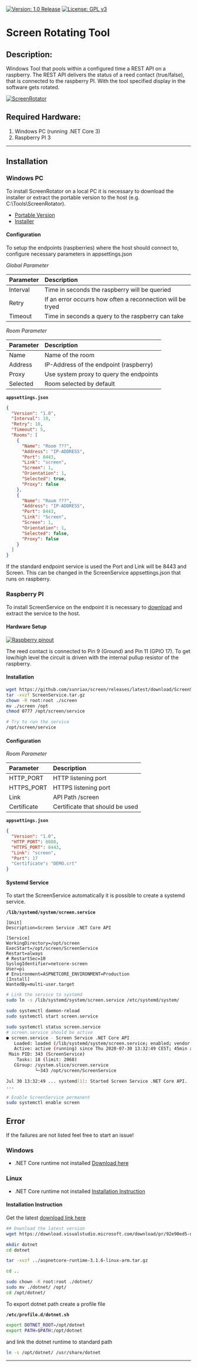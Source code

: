 [![Version: 1.0 Release](https://img.shields.io/badge/Version-1.0%20Release-green.svg)](https://github.com/sunriax) [![License: GPL v3](https://img.shields.io/badge/License-GPL%20v3-blue.svg)](https://www.gnu.org/licenses/gpl-3.0)

# Screen Rotating Tool

## Description:

Windows Tool that pools within a configured time a REST API on a raspberry. The REST API delivers the status of a reed contact (true/false), that is connected to the raspberry PI. With the tool specified display in the software gets rotated.

[![ScreenRotator](https://raw.githubusercontent.com/sunriax/screen/develop/screenrotator.png)](https://github.com/sunriax/screen/tree/master/ScreenRotator)

## Required Hardware:

1. Windows PC (running .NET Core 3)
1. Raspberry PI 3

---

## Installation

### Windows PC

To install ScreenRotator on a local PC it is necessary to download the installer or extract the portable version to the host (e.g. C:\Tools\ScreenRotator).

* [Portable Version](https://github.com/sunriax/screen/releases/latest/download/ScreenRotator.zip)
* [Installer](https://github.com/sunriax/screen/releases/latest/download/ScreenRotator.msi)

#### Configuration

To setup the endpoints (raspberries) where the host should connect to, configure necessary parameters in appsettings.json

*Global Parameter*

| Parameter | Description                                                |
|:----------|:-----------------------------------------------------------|
| Interval  | Time in seconds the raspberry will be queried              |
| Retry     | If an error occurrs how often a reconnection will be tryed |
| Timeout   | Time in seconds a query to the raspberry can take          |

*Room Parameter*

| Parameter | Description                             |
|:----------|:----------------------------------------|
| Name      | Name of the room                        |
| Address   | IP-Address of the endpoint (raspberry)  |
| Proxy     | Use system proxy to query the endpoints |
| Selected  | Room selected by default                |

**`appsettings.json`**

``` json
{
  "Version": "1.0",
  "Interval": 10,
  "Retry": 10,
  "Timeout": 5,
  "Rooms": [
    {
      "Name": "Room ???",
      "Address": "IP-ADDRESS",
      "Port": 8443,
      "Link": "screen",
      "Screen": 1,
      "Orientation": 1,
      "Selected": true,
      "Proxy": false
    },
    {
      "Name": "Raum ???",
      "Address": "IP-ADDRESS",
      "Port": 8443,
      "Link": "Screen",
      "Screen": 1,
      "Orientation": 1,
      "Selected": false,
      "Proxy": false
    }
  ]
}
```

If the standard endpoint service is used the Port and Link will be 8443 and Screen. This can be changed in the ScreenService appsettings.json that runs on raspberry.

### Raspberry PI

To install ScreenService on the endpoint it is necessary to [download](https://github.com/sunriax/screen/releases/latest/download/ScreenService.tar.gz) and extract the service to the host.

#### Hardware Setup

[![Raspberry pinout](https://www.raspberrypi.org/documentation/usage/gpio/images/GPIO-Pinout-Diagram-2.png)](https://www.raspberrypi.org/documentation/usage/gpio/)

The reed contact is connected to Pin 9 (Ground) and Pin 11 (GPIO 17). To get low/high level the circuit is driven with the internal pullup resistor of the raspberry.

#### Installation

``` bash
wget https://github.com/sunriax/screen/releases/latest/download/ScreenService.tar.gz
tar -xvzf ScreenService.tar.gz
chown -R root:root ./screen
mv ./screen /opt
chmod 0777 /opt/screen/service

# Try to run the service
/opt/screen/service
```

#### Configuration

*Room Parameter*

| Parameter   | Description                     |
|:------------|:--------------------------------|
| HTTP_PORT   | HTTP listening port             |
| HTTPS_PORT  | HTTPS listening port            |
| Link        | API Path /screen                |
| Certificate | Certificate that should be used |

**`appsettings.json`**

``` json
{
  "Version": "1.0",
  "HTTP_PORT": 8080,
  "HTTPS_PORT": 8443,
  "Link": "screen",
  "Port": 17
  "Certificate": "DEMO.crt"
}
```

#### Systemd Service

To start the ScreenService automatically it is possible to create a systemd service.

**`/lib/systemd/system/screen.service`**
```
[Unit]
Description=Screen Service .NET Core API

[Service]
WorkingDirectory=/opt/screen
ExecStart=/opt/screen/ScreenService
Restart=always
# RestartSec=10
SyslogIdentifier=netcore-screen
User=pi
# Environment=ASPNETCORE_ENVIRONMENT=Production
[Install]
WantedBy=multi-user.target
```

``` bash
# Link the service to systemd
sudo ln -s /lib/systemd/system/screen.service /etc/systemd/system/

sudo systemctl daemon-reload
sudo systemctl start screen.service

sudo systemctl status screen.service
# screen.service should be active
● screen.service - Screen Service .NET Core API
   Loaded: loaded (/lib/systemd/system/screen.service; enabled; vendor preset: enabled)
   Active: active (running) since Thu 2020-07-30 13:32:49 CEST; 45min ago
 Main PID: 343 (ScreenService)
    Tasks: 18 (limit: 2068)
   CGroup: /system.slice/screen.service
           └─343 /opt/screen/ScreenService

Jul 30 13:32:49 ... systemd[1]: Started Screen Service .NET Core API.
...

# Enable ScreenService permanent
sudo systemctl enable screen
```

## Error

If the failures are not listed feel free to start an issue!

### Windows

* .NET Core runtime not installed [Download here](https://dotnet.microsoft.com/download)

### Linux

* .NET Core runtime not installed [Installation Instruction](#Install-.NET-Core-runtime-on-raspberry)

#### Installation Instruction

Get the latest [download link here](https://dotnet.microsoft.com/download/dotnet-core/3.1)

``` bash
## Download the latest version
wget https://download.visualstudio.microsoft.com/download/pr/92e90ed5-dba3-427b-a876-8b46fe5e16b6/69cae4fe4a0ec6bc7585de6fa889fd66/aspnetcore-runtime-3.1.6-linux-arm.tar.gz

mkdir dotnet
cd dotnet

tar -xvzf ../aspnetcore-runtime-3.1.6-linux-arm.tar.gz

cd ..

sudo chown -R root:root ./dotnet/
sudo mv ./dotnet/ /opt/
cd /opt/dotnet/
```

To export dotnet path create a profile file

**`/etc/profile.d/dotnet.sh`**
``` bash
export DOTNET_ROOT=/opt/dotnet
export PATH=$PATH:/opt/dotnet
```

and link the dotnet runtime to standard path

``` bash
ln -s /opt/dotnet/ /usr/share/dotnet
```

---